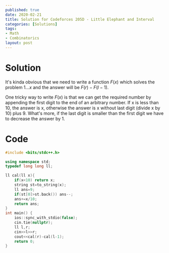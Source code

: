```yaml
---
published: true
date: 2020-02-21
title: Solution for Codeforces 205D - Little Elephant and Interval
categories: [Solutions]
tags: 
- Math
- Combinatorics
layout: post
---
```



# Solution

It's kinda obvious that we need to write a function $F(x)$ which solves the problem $1\dots x$ and the answer will be $F(r)-F(l-1)$.

One tricky way to write $F(x)$ is that we can get the required number by appending the first digit to the end of an arbitrary number. If x is less than 10, the answer is x, otherwise the answer is x without last digit (divide x by 10) plus 9. What's more, if the last digit is smaller than the first digit we have to decrease the answer by 1.

# Code
```cpp
#include <bits/stdc++.h>

using namespace std;
typedef long long ll;

ll cal(ll x){
	if(x<10) return x;
	string st=to_string(x);
	ll ans=9;
	if(st[0]>st.back()) ans--;
	ans+=x/10;
	return ans;
}
int main() {
    ios::sync_with_stdio(false);
    cin.tie(nullptr);
	ll l,r;
	cin>>l>>r;
	cout<<cal(r)-cal(l-1);
    return 0;
}
```
